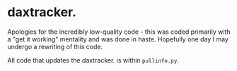 # daxtracker.

Apologies for the incredibly low-quality code - this was coded primarily with a "get it working" mentality and was done in haste. Hopefully one day I may undergo a rewriting of this code.

All code that updates the daxtracker. is within `pullinfo.py`.
